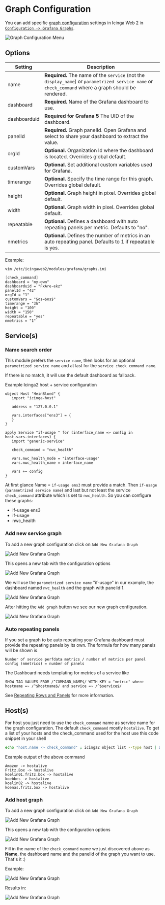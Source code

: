 # Graph Configuration

You can add specific [graph configuration](/icingaweb2/grafana/graph) settings in Icinga Web 2 in [`Configuration -> Grafana Graphs`](/icingaweb2/grafana/graph).

![Graph Configuration Menu](images/04-graph.configuration-01.png)

## Options

|Setting            | Description|
|-------------------|-------------------|
|name               | **Required.** The name of the `service` (not the `display_name`) or `parametrized service name` or `check_command` where a graph should be rendered.|
|dashboard          | **Required.** Name of the Grafana dashboard to use.|
|dashboarduid       | **Required for Grafana 5** The UID of the dashboard.|
|panelId            | **Required.** Graph panelId. Open Grafana and select to share your dashboard to extract the value.|
|orgId              | **Optional.** Organization Id where the dashboard is located. Overrides global default.|
|customVars         | **Optional.** Set additional custom variables used for Grafana.|
|timerange          | **Optional.** Specify the time range for this graph.  Overrides global default.|
|height             | **Optional.** Graph height in pixel. Overrides global default.|
|width              | **Optional.** Graph width in pixel. Overrides global default.|
|repeatable         | **Optional.** Defines a dashboard with auto repeating panels per metric. Defaults to "no".|
|nmetrics           | **Optional.** Defines the number of metrics in an auto repeating panel. Defaults to 1 if repeatable is yes.|

Example:

```
vim /etc/icingaweb2/modules/grafana/graphs.ini

[check_command]
dashboard = "my-own"
dashboarduid = "FxAre-ekz"
panelId = "42"
orgId = "1"
customVars = "&os=$os$"
timerange = "3h"
height = "100"
width = "150"
repeatable = "yes"
nmetrics = "1"

```

## Service(s)

### Name search order

This module prefers the `service name`, then looks for an optional `parametrized service name` and at last for the `service check command name`.

If there is no match, it will use the default dashboard as fallback.

Example Icinga2 host + service configuration

```
object Host "HeinBloed" {
   import "icinga-host"

   address = "127.0.0.1"

   vars.interfaces["ens3"] = {
   }
}

apply Service "if-usage " for (interface_name => config in host.vars.interfaces) {
   import "generic-service"

   check_command = "nwc_health"

   vars.nwc_health_mode = "interface-usage"
   vars.nwc_health_name = interface_name

   vars += config
}
```

At first glance Name = `if-usage ens3` must provide a match. Then `if-usage` (`parametrized service name`) and last but not least the service
`check_command` attribute which is set to `nwc_health`.
So you can configure these graphs:
* if-usage ens3
* if-usage
* nwc_health

### Add new service graph

To add a new graph configuration click on `Add New Grafana Graph`

![Add New Grafana Graph](images/04-graph.configuration-02.png)

This opens a new tab with the configuration options

![Add New Grafana Graph](images/04-graph.configuration-03.png)

We will use the `parametrized service name` "if-usage" in our example, the dashboard named `nwc_health` and the graph with panelid 1.

![Add New Grafana Graph](images/04-graph.configuration-04.png)

After hitting the `Add graph` button we see our new graph configuration.

![Add New Grafana Graph](images/04-graph.configuration-05.png)

### Auto repeating panels

If you set a graph to be auto repeating your Grafana dashboard must provide the repeating panels by its own.
The formula for how many panels will be shown is

```
Number of service perfdata metrics / number of metrics per panel config (nmetrics) = number of panels
```

The Dashboard needs templating for metrics of a service like
```
SHOW TAG VALUES FROM /^COMMAND_NAME$/ WITH KEY = "metric" where hostname =~ /^$hostname$/ and service =~ /^$service$/
```

See [Repeating Rows and Panels](http://docs.grafana.org/guides/whats-new-in-v2-1/#repeating-rows-and-panels) for more information.

## Host(s)

For host you just need to use the `check_command` name as service name for the graph configuration.
The default `check_command` mostly `hostalive`. To get a list of your hosts and the check_command
used for the host use this code snippet in your shell

```bash
echo "host.name -> check_command" ; icinga2 object list --type host | awk '/__name/{NAME=$4; next} /check_command/{ print NAME " -> " $4}' | tr -d '"'
```

Example output of the above command

```
Amazon -> hostalive
Fritz.Box -> hostalive
koelin01.fritz.box -> hostalive
koebbes -> hostalive
koelin02 -> hostalive
koenas.fritz.box -> hostalive
```

### Add host graph

To add a new graph configuration click on `Add New Grafana Graph`

![Add New Grafana Graph](images/04-graph.configuration-02.png)

This opens a new tab with the configuration options

![Add New Grafana Graph](images/04-graph.configuration-03.png)

Fill in the name of the `check_command` name we just discovered above as **__Name__**, the dashboard name
and the panelid of the graph you want to use. That's it :)

Example:

![Add New Grafana Graph](images/04-graph.configuration-06.png)

Results in:

![Add New Grafana Graph](images/04-graph.configuration-07.png)
